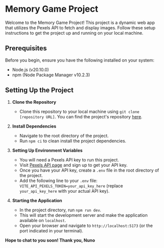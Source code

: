 # Memory Game Project

Welcome to the Memory Game Project! This project is a dynamic web app that utilizes the Pexels API to fetch and display images. Follow these setup instructions to get the project up and running on your local machine.

## Prerequisites

Before you begin, ensure you have the following installed on your system:
- Node.js (v20.10.0)
- npm (Node Package Manager v10.2.3)

## Setting Up the Project

1. **Clone the Repository**
   - Clone this repository to your local machine using `git clone [repository URL]`. You can find the project's repository [here](https://github.com/NunomValdez/memory_game).
   
2. **Install Dependencies**
   - Navigate to the root directory of the project.
   - Run `npm ci` to clean install the project dependencies.

3. **Setting Up Environment Variables**
   - You will need a Pexels API key to run this project.
   - Visit [Pexels API page](https://www.pexels.com/api/new/) and sign up to get your API key.
   - Once you have your API key, create a `.env` file in the root directory of the project.
   - Add the following line to your `.env` file: `VITE_API_PEXELS_TOKEN=your_api_key_here` (replace `your_api_key_here` with your actual API key).

4. **Starting the Application**
   - In the project directory, run `npm run dev`.
   - This will start the development server and make the application available on `localhost`.
   - Open your browser and navigate to `http://localhost:5173` (or the port indicated in your terminal).


**Hope to chat to you soon! Thank you, Nuno**

